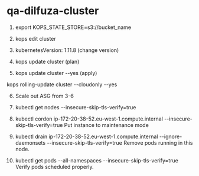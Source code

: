# qa-dilfuza-cluster
1. export  KOPS_STATE_STORE=s3://bucket_name


2. kops edit cluster


3. kubernetesVersion: 1.11.8  (change version) 



4. kops update cluster  (plan) 



5. kops update cluster --yes   (apply)


kops rolling-update cluster  --cloudonly --yes



6. Scale out  ASG   from 3-6  



7. kubectl  get nodes --insecure-skip-tls-verify=true



8. kubectl  cordon ip-172-20-38-52.eu-west-1.compute.internal  --insecure-skip-tls-verify=true
     Put instance to maintenance mode 
     
     
     
     

9. kubectl  drain ip-172-20-38-52.eu-west-1.compute.internal   --ignore-daemonsets  --insecure-skip-tls-verify=true
     Remove pods running in this node. 
     
     
     

10. kubectl  get pods --all-namespaces  --insecure-skip-tls-verify=true
    Verify pods scheduled properly. 
